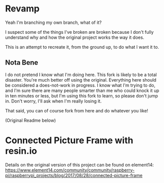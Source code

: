 # Revamp

Yeah I'm branching my own branch, what of it?

I suspect some of the things I've broken are broken because I don't fully understand why and how the original project works the way it does.

This is an attempt to recreate it, from the ground up, to do what I want it to.

## Nota Bene

I do not pretend I know what I'm doing here. This fork is likely to be a total disaster. You're much better off using the original. Everything here should be considered a does-not-work in progress. I know what I'm trying to do, and I'm sure there are many people smarter than me who could knock it up in ten minutes or less, but I'm using this fork to learn, so please don't jump in. Don't worry, I'll ask when I'm really losing it.

That said, you can of course fork from here and do whatever you like!

(Original Readme below)

# Connected Picture Frame with resin.io

Details on the original version of this project can be found on element14: https://www.element14.com/community/community/raspberry-pi/raspberrypi_projects/blog/2017/08/28/connected-picture-frame
